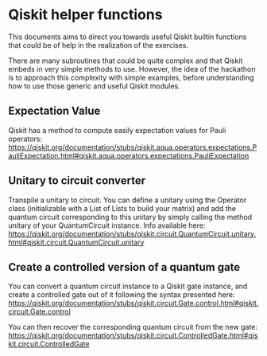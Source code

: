 # Qiskit helper functions

This documents aims to direct you towards useful Qiskit builtin functions that could be of help in the realization of the exercises.

There are many subroutines that could be quite complex and that Qiskit embeds in very simple methods to use. However, the idea of the hackathon is to approach this complexity with simple examples, before understanding how to use those generic and useful Qiskit modules. 


## Expectation Value

Qiskit has a method to compute easily expectation values for Pauli operators: https://qiskit.org/documentation/stubs/qiskit.aqua.operators.expectations.PauliExpectation.html#qiskit.aqua.operators.expectations.PauliExpectation

## Unitary to circuit converter

Transpile a unitary to circuit. You can define a unitary using the Operator class (initializable with a List of Lists to build your matrix) and add the quantum circuit corresponding to this unitary by simply calling the method unitary of your QuantumCircuit instance. Info available here: https://qiskit.org/documentation/stubs/qiskit.circuit.QuantumCircuit.unitary.html#qiskit.circuit.QuantumCircuit.unitary

## Create a controlled version of a quantum gate

You can convert a quantum circuit instance to a Qiskit gate instance, and create a controlled gate out of it following the syntax presented here:
https://qiskit.org/documentation/stubs/qiskit.circuit.Gate.control.html#qiskit.circuit.Gate.control

You can then recover the corresponding quantum circuit from the new gate: https://qiskit.org/documentation/stubs/qiskit.circuit.ControlledGate.html#qiskit.circuit.ControlledGate

